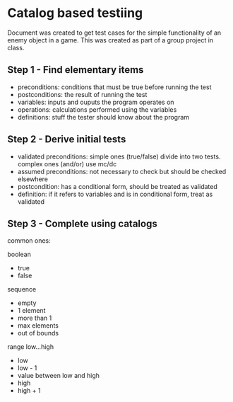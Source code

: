 # Catalog based testiing

Document was created to get test cases for the simple functionality of an enemy object in a game. This was created as part of a group project in class. 

## Step 1 - Find elementary items

- preconditions: conditions that must be true before running the test
- postconditions: the result of running the test
- variables: inputs and ouputs the program operates on
- operations: calculations performed using the variables
- definitions: stuff the tester should know about the program

## Step 2 - Derive initial tests

- validated preconditions: simple ones (true/false) divide into two tests. complex ones (and/or) use mc/dc
- assumed preconditions: not necessary to check but should be checked elsewhere
- postcondition: has a conditional form, should be treated as validated
- definition: if it refers to variables and is in conditional form, treat as validated

## Step 3 - Complete using catalogs

common ones:

boolean
- true
- false

sequence
- empty
- 1 element
- more than 1
- max elements
- out of bounds

range low...high
- low
- low - 1
- value between low and high
- high
- high + 1


